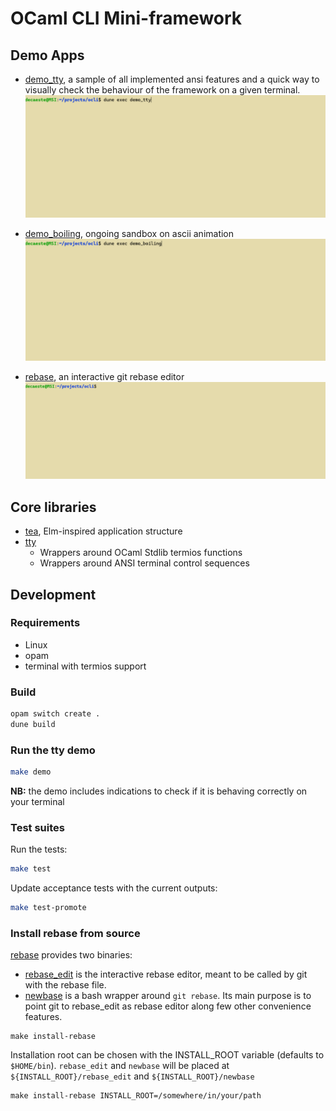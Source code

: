 # OCaml CLI Mini-framework



## Demo Apps
+ [demo_tty](demo/demo_main.ml), a sample of all implemented ansi features and a quick way to visually check the behaviour of the framework on a given terminal.
![tty demo gif](docs/tty.gif)

+ [demo_boiling](demo/demo_boiling.ml), ongoing sandbox on ascii animation
![boiling demo gif](docs/boiling.gif)

+ [rebase](rebase/rebase_edit.ml), an interactive git rebase editor
![rebase demo gif](docs/newbase.gif)

## Core libraries
+ [tea](tea/tea.mli), Elm-inspired application structure
+ [tty](tty/tty.mli)
    - Wrappers around OCaml Stdlib termios functions
    - Wrappers around ANSI terminal control sequences

## Development

### Requirements

- Linux
- opam
- terminal with termios support

### Build

```bash
opam switch create .
dune build
```

### Run the tty demo

```bash
make demo
```

**NB:** the demo includes indications to check if it is behaving correctly on your terminal

### Test suites
Run the tests:
```bash
make test
```

Update acceptance tests with the current outputs:

```bash
make test-promote
```

### Install rebase from source

[rebase](rebase) provides two binaries:
- [rebase_edit](rebase/rebase_edit.ml) is the interactive rebase editor, meant to be called by git with the rebase file.
- [newbase](rebase/newbase.t/newbase) is a bash wrapper around `git rebase`. Its main purpose is to point git to rebase_edit as rebase editor along few other convenience features.

```
make install-rebase
```

Installation root can be chosen with the INSTALL_ROOT variable (defaults to `$HOME/bin`). `rebase_edit` and `newbase` will be placed at `${INSTALL_ROOT}/rebase_edit` and `${INSTALL_ROOT}/newbase`

```
make install-rebase INSTALL_ROOT=/somewhere/in/your/path
```
